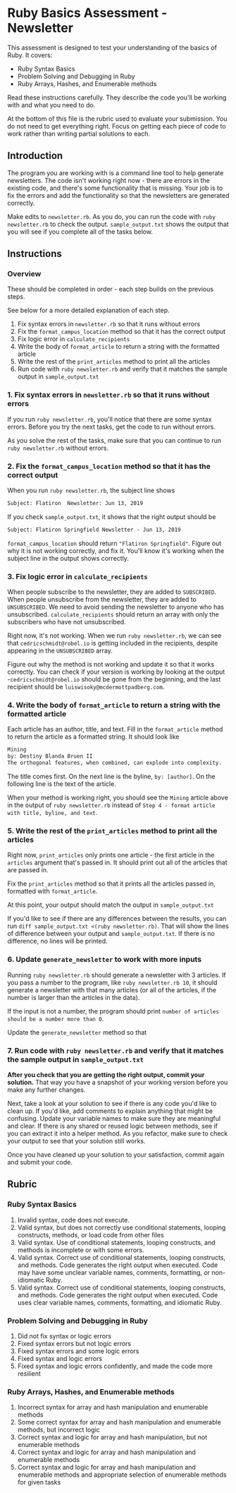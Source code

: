 # Ruby Basics Assessment - Newsletter

This assessment is designed to test your understanding of the basics of Ruby. It covers:

- Ruby Syntax Basics
- Problem Solving and Debugging in Ruby
- Ruby Arrays, Hashes, and Enumerable methods

Read these instructions carefully. They describe the code you'll be working with and what you need to do.

At the bottom of this file is the rubric used to evaluate your submission. You do not need to get everything right. Focus on getting each piece of code to work rather than writing partial solutions to each.

## Introduction

The program you are working with is a command line tool to help generate newsletters. The code isn't working right now - there are errors in the existing code, and there's some functionality that is missing. Your job is to fix the errors and add the functionality so that the newsletters are generated correctly.

Make edits to `newsletter.rb`. As you do, you can run the code with `ruby newsletter.rb` to check the output. `sample_output.txt` shows the output that you will see if you complete all of the tasks below.

## Instructions


### Overview

These should be completed in order - each step builds on the previous steps.

See below for a more detailed explanation of each step.

1. Fix syntax errors in `newsletter.rb` so that it runs without errors
2. Fix the `format_campus_location` method so that it has the correct output
3. Fix logic error in `calculate_recipients`
4. Write the body of `format_article` to return a string with the formatted article
5. Write the rest of the `print_articles` method to print all the articles
6. Run code with `ruby newsletter.rb` and verify that it matches the sample output in `sample_output.txt`

### 1. Fix syntax errors in `newsletter.rb` so that it runs without errors

If you run `ruby newsletter.rb`, you'll notice that there are some syntax errors. Before you try the next tasks, get the code to run without errors.

As you solve the rest of the tasks, make sure that you can continue to run `ruby newsletter.rb` without errors.

### 2. Fix the `format_campus_location` method so that it has the correct output

When you run `ruby newsletter.rb`, the subject line shows

```txt
Subject: Flatiron  Newsletter: Jun 13, 2019
```

If you check `sample_output.txt`, it shows that the right output should be

```txt
Subject: Flatiron Springfield Newsletter - Jun 13, 2019
```

`format_campus_location` should return `"Flatiron Springfield"`. Figure out why it is not working correctly, and fix it. You'll know it's working when the subject line in the output shows correctly.

### 3. Fix logic error in `calculate_recipients`

When people subscribe to the newsletter, they are added to `SUBSCRIBED`. When people unsubscribe from the newsletter, they are added to `UNSUBSCRIBED`. We need to avoid sending the newsletter to anyone who has unsubscribed. `calculate_recipients` should return an array with only the subscribers who have not unsubscribed.

Right now, it's not working. When we run `ruby newsletter.rb`, we can see that `cedricschmidt@robel.io` is getting included in the recipients, despite appearing in the `UNSUBSCRIBED` array.

Figure out why the method is not working and update it so that it works correctly. You can check if your version is working by looking at the output -`cedricschmidt@robel.io` should be gone from the beginning, and the last recipient should be `luiswisoky@mcdermottpadberg.com`.

### 4. Write the body of `format_article` to return a string with the formatted article

Each article has an author, title, and text. Fill in the `format_article` method to return the article as a formatted string. It should look like

```txt
Mining
by: Destiny Blanda Bruen II
The orthogonal features, when combined, can explode into complexity.
```

The title comes first. On the next line is the byline, `by: [author]`. On the following line is the text of the article.

When your method is working right, you should see the `Mining` article above in the output of `ruby newsletter.rb` instead of `Step 4 - format article with title, byline, and text`.

### 5. Write the rest of the `print_articles` method to print all the articles

Right now, `print_articles` only prints one article - the first article in the `articles` argument that's passed in. It should print out all of the articles that are passed in.

Fix the `print_articles` method so that it prints all the articles passed in, formatted with `format_article`.

At this point, your output should match the output in `sample_output.txt`

If you'd like to see if there are any differences between the results, you can run `diff sample_output.txt <(ruby newsletter.rb)`. That will show the lines of difference between your output and `sample_output.txt`. If there is no difference, no lines will be printed.

### 6. Update `generate_newsletter` to work with more inputs

Running `ruby newsletter.rb` should generate a newsletter with 3 articles. If you pass a number to the program, like `ruby newsletter.rb 10`, it should generate a newsletter with that many articles (or all of the articles, if the number is larger than the articles in the data). 

If the input is not a number, the program should print `number of articles should be a number more than 0`. 

Update the `generate_newsletter` method so that 

### 7. Run code with `ruby newsletter.rb` and verify that it matches the sample output in `sample_output.txt`

**After you check that you are getting the right output, commit your solution.** That way you have a snapshot of your working version before you make any further changes.

Next, take a look at your solution to see if there is any code you'd like to clean up. If you'd like, add comments to explain anything that might be confusing. Update your variable names to make sure they are meaningful and clear. If there is any shared or reused logic between methods, see if you can extract it into a helper method. As you refactor, make sure to check your output to see that your solution still works.

Once you have cleaned up your solution to your satisfaction, commit again and submit your code.

## Rubric

### Ruby Syntax Basics

1. Invalid syntax, code does not execute.
2. Valid syntax, but does not correctly use conditional statements, looping constructs, methods, or load code from other files
3. Valid syntax. Use of conditional statements, looping constructs, and methods is incomplete or with some errors.
4. Valid syntax. Correct use of conditional statements, looping constructs, and methods. Code generates the right output when executed. Code may have some unclear variable names, comments, formatting, or non-idiomatic Ruby.
5. Valid syntax. Correct use of conditional statements, looping constructs, and methods. Code generates the right output when executed. Code uses clear variable names, comments, formatting, and idiomatic Ruby.

### Problem Solving and Debugging in Ruby

1. Did not fix syntax or logic errors
2. Fixed syntax errors but not logic errors
3. Fixed syntax errors and some logic errors
4. Fixed syntax and logic errors
5. Fixed syntax and logic errors confidently, and made the code more resilient

### Ruby Arrays, Hashes, and Enumerable methods

1. Incorrect syntax for array and hash manipulation and enumerable methods
2. Some correct syntax for array and hash manipulation and enumerable methods, but incorrect logic
3. Correct syntax and logic for array and hash manipulation, but not enumerable methods
4. Correct syntax and logic for array and hash manipulation and enumerable methods
5. Correct syntax and logic for array and hash manipulation and enumerable methods and appropriate selection of enumerable methods for given tasks
